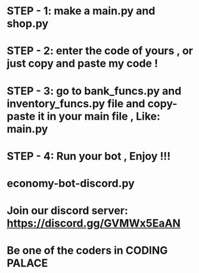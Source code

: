 # STEP - 1: make a main.py and shop.py
# STEP - 2: enter the code of yours , or just copy and paste my code !
# STEP - 3: go to bank_funcs.py and inventory_funcs.py file and copy-paste it in your main file , Like: main.py
# STEP - 4: Run your bot , Enjoy !!!


# economy-bot-discord.py
# Join our discord server: https://discord.gg/GVMWx5EaAN
# Be one of the coders in CODING PALACE